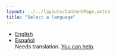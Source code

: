 ```yaml
---
layout: ../../layouts/ContentPage.astro
title: "Select a language"
---
```


- [English](/help/en)
- [Español](/help/es)  
Needs translation. [You can help](https://github.com/BunnyNabbit/voxel-telephone/tree/main/astro-website/src/help/es).
